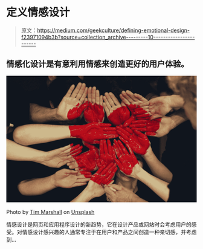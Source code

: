 # 定义情感设计

> 原文：<https://medium.com/geekculture/defining-emotional-design-f23971094b3b?source=collection_archive---------10----------------------->

## 情感化设计是有意利用情感来创造更好的用户体验。

![](img/bd61e96bb824373fa67ed75128671cf6.png)

Photo by [Tim Marshall](https://unsplash.com/@timmarshall?utm_source=medium&utm_medium=referral) on [Unsplash](https://unsplash.com?utm_source=medium&utm_medium=referral)

情感设计是网页和应用程序设计的新趋势，它在设计产品或网站时会考虑用户的感受。对情感设计感兴趣的人通常专注于在用户和产品之间创造一种亲切感，并考虑到…